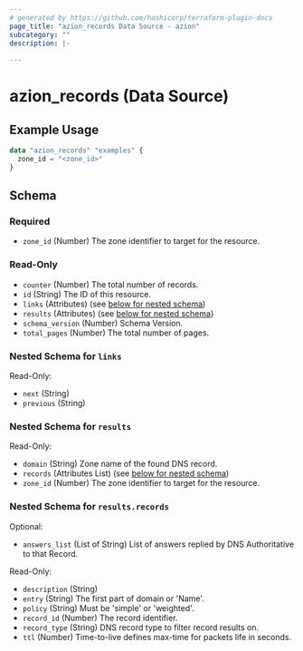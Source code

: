 ```yaml
---
# generated by https://github.com/hashicorp/terraform-plugin-docs
page_title: "azion_records Data Source - azion"
subcategory: ""
description: |-
  
---
```


# azion_records (Data Source)



## Example Usage

```terraform
data "azion_records" "examples" {
  zone_id = "<zone_id>"
}
```

<!-- schema generated by tfplugindocs -->
## Schema

### Required

- `zone_id` (Number) The zone identifier to target for the resource.

### Read-Only

- `counter` (Number) The total number of records.
- `id` (String) The ID of this resource.
- `links` (Attributes) (see [below for nested schema](#nestedatt--links))
- `results` (Attributes) (see [below for nested schema](#nestedatt--results))
- `schema_version` (Number) Schema Version.
- `total_pages` (Number) The total number of pages.

<a id="nestedatt--links"></a>
### Nested Schema for `links`

Read-Only:

- `next` (String)
- `previous` (String)


<a id="nestedatt--results"></a>
### Nested Schema for `results`

Read-Only:

- `domain` (String) Zone name of the found DNS record.
- `records` (Attributes List) (see [below for nested schema](#nestedatt--results--records))
- `zone_id` (Number) The zone identifier to target for the resource.

<a id="nestedatt--results--records"></a>
### Nested Schema for `results.records`

Optional:

- `answers_list` (List of String) List of answers replied by DNS Authoritative to that Record.

Read-Only:

- `description` (String)
- `entry` (String) The first part of domain or 'Name'.
- `policy` (String) Must be 'simple' or 'weighted'.
- `record_id` (Number) The record identifier.
- `record_type` (String) DNS record type to filter record results on.
- `ttl` (Number) Time-to-live defines max-time for packets life in seconds.


